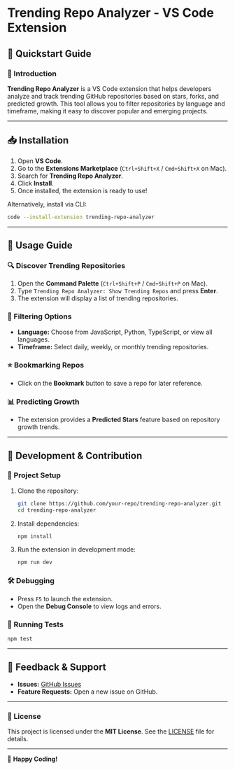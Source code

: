 # Trending Repo Analyzer - VS Code Extension

## 🚀 Quickstart Guide

### 📌 Introduction
**Trending Repo Analyzer** is a VS Code extension that helps developers analyze and track trending GitHub repositories based on stars, forks, and predicted growth. This tool allows you to filter repositories by language and timeframe, making it easy to discover popular and emerging projects.

---

## 📥 Installation

1. Open **VS Code**.
2. Go to the **Extensions Marketplace** (`Ctrl+Shift+X` / `Cmd+Shift+X` on Mac).
3. Search for **Trending Repo Analyzer**.
4. Click **Install**.
5. Once installed, the extension is ready to use!

Alternatively, install via CLI:
```sh
code --install-extension trending-repo-analyzer
```

---

## 🎯 Usage Guide

### 🔍 Discover Trending Repositories
1. Open the **Command Palette** (`Ctrl+Shift+P` / `Cmd+Shift+P` on Mac).
2. Type `Trending Repo Analyzer: Show Trending Repos` and press **Enter**.
3. The extension will display a list of trending repositories.

### 🔹 Filtering Options
- **Language:** Choose from JavaScript, Python, TypeScript, or view all languages.
- **Timeframe:** Select daily, weekly, or monthly trending repositories.

### ⭐ Bookmarking Repos
- Click on the **Bookmark** button to save a repo for later reference.

### 📊 Predicting Growth
- The extension provides a **Predicted Stars** feature based on repository growth trends.

---

## 🔧 Development & Contribution

### 📂 Project Setup
1. Clone the repository:
   ```sh
   git clone https://github.com/your-repo/trending-repo-analyzer.git
   cd trending-repo-analyzer
   ```
2. Install dependencies:
   ```sh
   npm install
   ```
3. Run the extension in development mode:
   ```sh
   npm run dev
   ```

### 🛠 Debugging
- Press `F5` to launch the extension.
- Open the **Debug Console** to view logs and errors.

### 📝 Running Tests
```sh
npm test
```

---

## 📢 Feedback & Support
- **Issues:** [GitHub Issues](https://github.com/your-repo/trending-repo-analyzer/issues)
- **Feature Requests:** Open a new issue on GitHub.

---

### 📜 License
This project is licensed under the **MIT License**. See the [LICENSE](LICENSE) file for details.

---

🚀 **Happy Coding!**